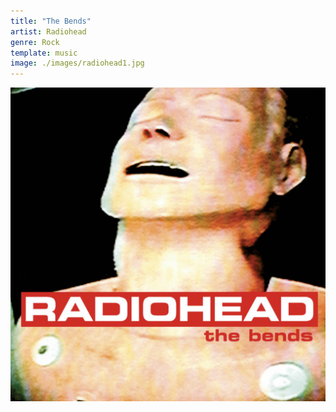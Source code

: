 ```yaml
---
title: "The Bends"
artist: Radiohead
genre: Rock
template: music
image: ./images/radiohead1.jpg
---
```


![image](./images/radiohead1.jpg)
